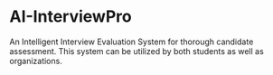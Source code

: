 # AI-InterviewPro

An Intelligent Interview Evaluation System for thorough candidate assessment.
This system can be utilized by both students as well as organizations.
